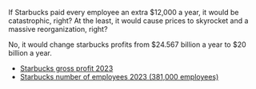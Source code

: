 If Starbucks paid every employee an extra $12,000 a year, it would be catastrophic, right? At the least, it would cause prices to skyrocket and a massive reorganization, right?

No, it would change starbucks profits from $24.567 billion a year to $20 billion a year.

 - [Starbucks gross profit 2023](https://www.macrotrends.net/stocks/charts/SBUX/starbucks/gross-profit)
 - [Starbucks number of employees 2023 (381,000 employees)](https://www.macrotrends.net/stocks/charts/SBUX/starbucks/number-of-employees)
